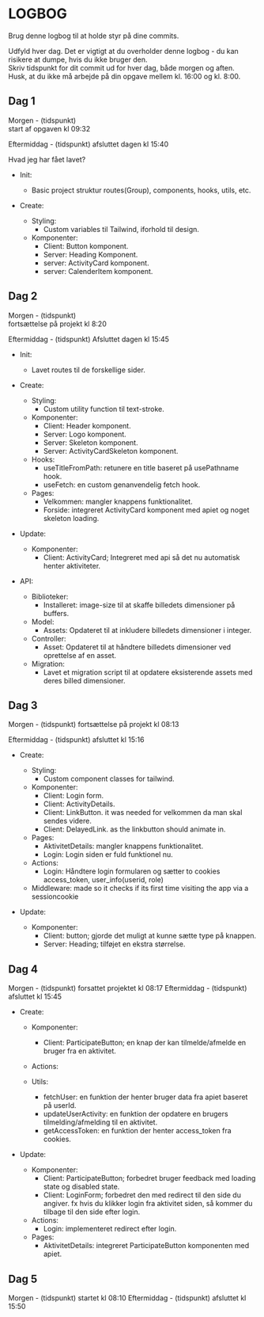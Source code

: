 # LOGBOG

Brug denne logbog til at holde styr på dine commits.

Udfyld hver dag. Det er vigtigt at du overholder denne logbog - du kan risikere at dumpe, hvis du ikke bruger den.  
Skriv tidspunkt for dit commit ud for hver dag, både morgen og aften.  
Husk, at du ikke må arbejde på din opgave mellem kl. 16:00 og kl. 8:00.

## Dag 1

Morgen - (tidspunkt)  
start af opgaven kl 09:32

Eftermiddag - (tidspunkt)
afsluttet dagen kl 15:40

Hvad jeg har fået lavet?

* Init: 
  * Basic project struktur routes(Group), components, hooks, utils, etc.

* Create:
  * Styling: 
    * Custom variables til Tailwind, iforhold til design.
  * Komponenter:
    * Client: Button komponent.
    * Server: Heading Komponent.
    * server: ActivityCard komponent.
    * server: CalenderItem komponent.

## Dag 2

Morgen - (tidspunkt)  
fortsættelse på projekt kl 8:20

Eftermiddag - (tidspunkt)
Afsluttet dagen kl 15:45

* Init: 
  * Lavet routes til de forskellige sider.

* Create:
  * Styling: 
    * Custom utility function til text-stroke.
  * Komponenter:
    * Client: Header komponent.
    * Server: Logo komponent.
    * Server: Skeleton komponent. 
    * Server: ActivityCardSkeleton komponent.
  * Hooks:
    * useTitleFromPath: retunere en title baseret på usePathname hook.
    * useFetch: en custom genanvendelig fetch hook.
  * Pages:
    * Velkommen: mangler knappens funktionalitet.
    * Forside: integreret ActivityCard komponent med apiet og noget skeleton loading.

* Update:
  * Komponenter:
    * Client: ActivityCard; Integreret med api så det nu automatisk henter aktiviteter.

* API:
  * Biblioteker:
    * Installeret: image-size til at skaffe billedets dimensioner på buffers.
  * Model:
    * Assets: Opdateret til at inkludere billedets dimensioner i integer.
  * Controller:
    * Asset: Opdateret til at håndtere billedets dimensioner ved oprettelse af en asset.
  * Migration:
    * Lavet et migration script til at opdatere eksisterende assets med deres billed dimensioner.

## Dag 3

Morgen - (tidspunkt)
fortsættelse på projekt kl 08:13

Eftermiddag - (tidspunkt)
afsluttet kl 15:16

* Create:
  * Styling: 
    * Custom component classes for tailwind.
  * Komponenter:
    * Client: Login form.
    * Client: ActivityDetails.
    * Client: LinkButton. it was needed for velkommen da man skal sendes videre.
    * Client: DelayedLink. as the linkbutton should animate in.
  * Pages:
    * AktivitetDetails: mangler knappens funktionalitet.
    * Login: Login siden er fuld funktionel nu.
  * Actions:
    * Login: Håndtere login formularen og sætter to cookies access_token, user_info(userid, role)
  * Middleware: made so it checks if its first time visiting the app via a sessioncookie

* Update:
  * Komponenter:
    * Client: button; gjorde det muligt at kunne sætte type på knappen.
    * Server: Heading; tilføjet en ekstra størrelse.


## Dag 4

Morgen - (tidspunkt)
forsattet projektet kl 08:17
Eftermiddag - (tidspunkt)
afsluttet kl 15:45

* Create:
  * Komponenter:
    * Client: ParticipateButton; en knap der kan tilmelde/afmelde en bruger fra en aktivitet.
  * Actions:

  * Utils:
    * fetchUser: en funktion der henter bruger data fra apiet baseret på userId.
    * updateUserActivity: en funktion der opdatere en brugers tilmelding/afmelding til en aktivitet.
    * getAccessToken: en funktion der henter access_token fra cookies.
  
* Update:
  * Komponenter:
    * Client: ParticipateButton; forbedret bruger feedback med loading state og disabled state.
    * Client: LoginForm; forbedret den med redirect til den side du angiver. fx hvis du klikker login fra aktivitet siden, så kommer du tilbage til den side efter login.
  * Actions:
    * Login: implementeret redirect efter login.
  * Pages:
    * AktivitetDetails: integreret ParticipateButton komponenten med apiet.
    
## Dag 5

Morgen - (tidspunkt)
startet kl 08:10
Eftermiddag - (tidspunkt)
afsluttet kl 15:50

    
 
